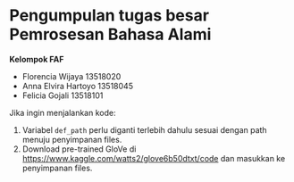 # Pengumpulan tugas besar Pemrosesan Bahasa Alami

**Kelompok FAF**
- Florencia Wijaya 13518020
- Anna Elvira Hartoyo 13518045
- Felicia Gojali 13518101

Jika ingin menjalankan kode: 
1. Variabel `def_path` perlu diganti terlebih dahulu sesuai dengan path menuju penyimpanan files.
2. Download pre-trained GloVe di https://www.kaggle.com/watts2/glove6b50dtxt/code dan masukkan ke penyimpanan files.
